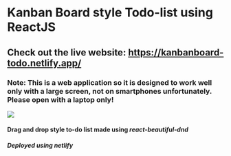 # Kanban Board style Todo-list using ReactJS

## Check out the live website: https://kanbanboard-todo.netlify.app/

### Note: This is a web application so it is designed to work well only with a large screen, not on smartphones unfortunately. Please open with a laptop only!

<img src="https://github.com/sanz1475/Kanban-Board-style-Todolist-using-React/blob/main/kanbanboard.gif" />

#### Drag and drop style to-do list made using <i> react-beautiful-dnd <i/>
##### Deployed using netlify
